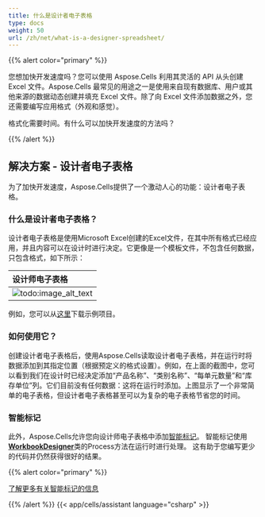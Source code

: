 ```yaml
---
title: 什么是设计者电子表格
type: docs
weight: 50
url: /zh/net/what-is-a-designer-spreadsheet/
---
```


{{% alert color="primary" %}}

您想加快开发速度吗？您可以使用 Aspose.Cells 利用其灵活的 API 从头创建 Excel 文件。Aspose.Cells 最常见的用途之一是使用来自现有数据库、用户或其他来源的数据动态创建并填充 Excel 文件。除了向 Excel 文件添加数据之外，您还需要编写应用格式（外观和感觉）。

格式化需要时间。有什么可以加快开发速度的方法吗？

{{% /alert %}}

## **解决方案 - 设计者电子表格**

为了加快开发速度，Aspose.Cells提供了一个激动人心的功能：设计者电子表格。

### **什么是设计者电子表格？**

设计者电子表格是使用Microsoft Excel创建的Excel文件，在其中所有格式已经应用，并且内容可以在设计时进行决定。它更像是一个模板文件，不包含任何数据，只包含格式，如下所示：

|**设计师电子表格**|
| :- |
|![todo:image_alt_text](what-is-a-designer-spreadsheet_1.png)|
例如，您可以从[这里](https://github.com/aspose-cells/Aspose.Cells-for-.NET)下载示例项目。

### **如何使用它？**

创建设计者电子表格后，使用Aspose.Cells读取设计者电子表格，并在运行时将数据添加到其指定位置（根据预定义的格式设置）。例如，在上面的截图中，您可以看到我们在设计时已经决定添加“产品名称”、“类别名称”、“每单元数量”和“库存单位”列。它们目前没有任何数据：这将在运行时添加。上图显示了一个非常简单的电子表格，但设计者电子表格甚至可以为复杂的电子表格节省您的时间。

### **智能标记**

此外，Aspose.Cells允许您向设计师电子表格中添加[智能标记](/cells/zh/net/smart-markers/)。 智能标记使用[**WorkbookDesigner**](https://reference.aspose.com/cells/net/aspose.cells/workbookdesigner)类的Process方法在运行时进行处理。 这有助于您编写更少的代码并仍然获得很好的结果。

{{% alert color="primary" %}}

[了解更多有关智能标记的信息](/cells/zh/net/smart-markers/)

{{% /alert %}}
{{< app/cells/assistant language="csharp" >}}
